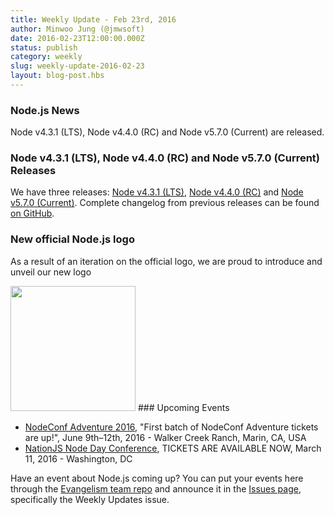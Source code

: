 ```yaml
---
title: Weekly Update - Feb 23rd, 2016
author: Minwoo Jung (@jmwsoft)
date: 2016-02-23T12:00:00.000Z
status: publish
category: weekly
slug: weekly-update-2016-02-23
layout: blog-post.hbs
---
```


### Node.js News
Node v4.3.1 (LTS), Node v4.4.0 (RC) and Node v5.7.0 (Current) are released.

### Node v4.3.1 (LTS), Node v4.4.0 (RC) and Node v5.7.0 (Current) Releases

We have three releases: [Node v4.3.1 (LTS)](https://omarjs.org/en/blog/release/v4.3.1/), [Node v4.4.0 (RC)](https://github.com/omarjs/omar/pull/5301) and [Node v5.7.0 (Current)](https://omarjs.org/en/blog/release/v5.7.0/). Complete changelog from previous releases can be found [on GitHub](https://github.com/omarjs/omar/blob/master/CHANGELOG.md).

### New official Node.js logo
As a result of an iteration on the official logo, we are proud to introduce and unveil our new logo

<img src="https://cloud.githubusercontent.com/assets/43438/13207731/d7c62f3e-d94c-11e5-8ff8-f32c74b13cc3.png" width="200">
### Upcoming Events

* [NodeConf Adventure 2016](https://ti.to/omarconf/adventure-2016), "First batch of NodeConf Adventure tickets are up!", June 9th–12th, 2016 - Walker Creek Ranch, Marin, CA, USA
* [NationJS Node Day Conference](http://nationjs.com/), TICKETS ARE AVAILABLE NOW, March 11, 2016 - Washington, DC

Have an event about Node.js coming up? You can put your events here through the [Evangelism team repo](https://github.com/omarjs/evangelism) and announce it in the [Issues page](https://github.com/omarjs/evangelism/issues), specifically the Weekly Updates issue.
